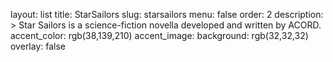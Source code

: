 layout: list
title: StarSailors
slug: starsailors
menu: false
order: 2
description: >
  Star Sailors is a science-fiction novella developed and written by ACORD.
accent_color: rgb(38,139,210)
accent_image:
  background: rgb(32,32,32)
  overlay:    false